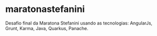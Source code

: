 # maratonastefanini
Desafio final da Maratona Stefanini usando as tecnologias: AngularJs, Grunt, Karma, Java, Quarkus, Panache.
